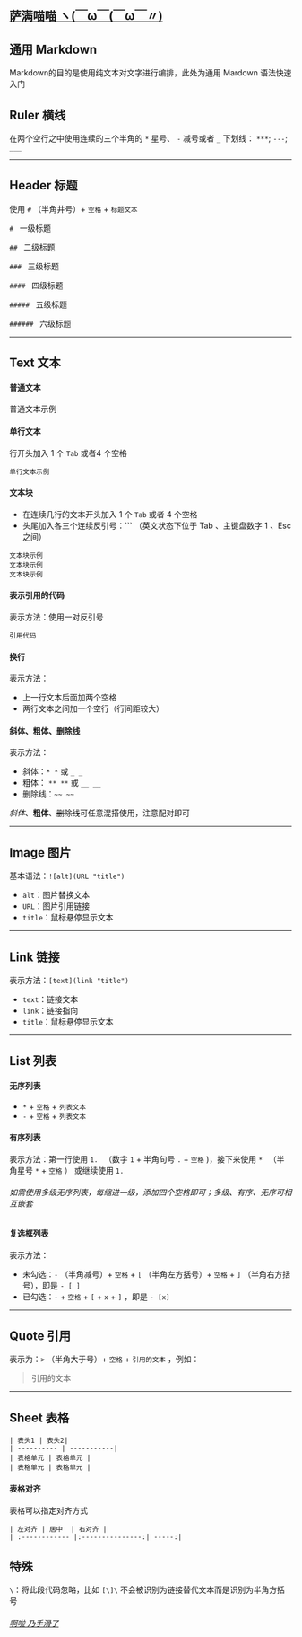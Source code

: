 ## [萨满喵喵 ヽ(￣ω￣(￣ω￣〃)](https://emlvirus.github.io/)

## 通用 Markdown

Markdown的目的是使用纯文本对文字进行编排，此处为通用 Mardown 语法快速入门

## Ruler 横线

在两个空行之中使用连续的三个半角的 `*` 星号、 `-` 减号或者 `_` 下划线： `***`; `---`; `___`

---

## Header 标题

使用 `#` （半角井号）+ `空格` + `标题文本`

`# ` 一级标题

`## ` 二级标题

`### ` 三级标题

`#### ` 四级标题

`##### ` 五级标题

`###### ` 六级标题

---

## Text 文本

#### 普通文本

普通文本示例

#### 单行文本

行开头加入 1 个 `Tab` 或者4 个空格

    单行文本示例

#### 文本块

* 在连续几行的文本开头加入 1 个 `Tab` 或者 4 个空格
* 头尾加入各三个连续反引号：\```  （英文状态下位于 Tab 、主键盘数字  1 、Esc 之间）

```
文本块示例
文本块示例
文本块示例
```
#### 表示引用的代码

表示方法：使用一对反引号

`引用代码`

#### 换行

表示方法：

* 上一行文本后面加两个空格
* 两行文本之间加一个空行（行间距较大）

#### 斜体、粗体、删除线

表示方法：

* 斜体：`* *` 或 `_ _`
* 粗体： `** **` 或  `__ __`
* 删除线：`~~ ~~`

*斜体*、**粗体**、~~删除线~~可任意混搭使用，注意配对即可

---

## Image 图片

基本语法：`![alt](URL "title")`

* `alt`：图片替换文本
* `URL`：图片引用链接
* `title`：鼠标悬停显示文本

---

## Link 链接

表示方法：`[text](link "title")`

* `text`：链接文本
* `link`：链接指向
* `title`：鼠标悬停显示文本

---

## List 列表

#### 无序列表

* `*` + `空格` + `列表文本`
* `-` + `空格` + `列表文本`

#### 有序列表

表示方法：第一行使用 `1. ` （数字 `1` + 半角句号 `.` + `空格` )，接下来使用 `* ` （半角星号 `*` + `空格` ） 或继续使用 `1. `

###### 如需使用多级无序列表，每缩进一级，添加四个空格即可；多级、有序、无序可相互嵌套

#### 复选框列表

表示方法：
* 未勾选：`-` （半角减号）+ `空格` + `[` （半角左方括号）+ `空格` + `]` （半角右方括号），即是 `- [ ]`
* 已勾选：`-` + `空格` + `[` + `x` + `]` ，即是 `- [x]`

---

## Quote 引用

表示为：`>` （半角大于号）+ `空格` + `引用的文本` ，例如：

> 引用的文本

---

## Sheet 表格

`| 表头1 | 表头2|`  
`| ---------- | -----------|`  
`| 表格单元 | 表格单元 |`  
`| 表格单元 | 表格单元 |`  

#### 表格对齐

表格可以指定对齐方式

`| 左对齐 | 居中  | 右对齐 |`  
`| :------------ |:---------------:| -----:|`  

## 特殊

`\`：将此段代码忽略，比如 `[\]\` 不会被识别为链接替代文本而是识别为半角方括号

###### [啊啦 乃手滑了](..\index.html#table-of-contents)
